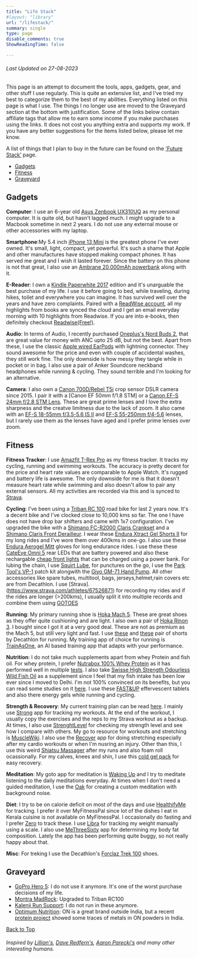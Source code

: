 ```yaml
---
title: "Life Stack"
#layout: "library"
url: "/lifestack/"
summary: single
type: page
disable_comments: true
ShowReadingTime: false

---
```



###### *Last Updated on 27-08-2023*

This page is an attempt to document the tools, apps, gadgets, gear, and other stuff I use regularly. This is quite an extensive list, and I've tried my best to categorize them to the best of my abilities. Everything listed on this page is what I use. The things I no longer use are moved to the Graveyard section at the bottom with justification. Some of the links below contain affiliate tags that allow me to earn some income if you make purchases using the links. It does not cost you anything extra and supports my work. If you have any better suggestions for the items listed below, please let me know.

A list of things that I plan to buy in the future can be found on the ['Future Stack'](/futurestack/) page.


<div id="top"></div>


- [Gadgets](#gadgets)
- [Fitness](#fitness)
- [Graveyard](#Graveyard)

## Gadgets

**Computer**: I use an 6-year old [Asus Zenbook UX310UQ](https://www.asus.com/in/commercial-laptops/asus-zenbook-ux310uq) as my personal computer. It is quite old, but hasn't lagged much. I might upgrade to a Macbook sometime in next 2 years. I do not use any external mouse or other accessories with my laptop.

**Smartphone**:My 5.4 inch [iPhone 13 Mini](https://geni.us/rsh-13-mini) is the greatest phone I've ever owned. It's small, light, compact, yet powerful. It's such a shame that Apple and other manufactures have stopped making compact phones. It has served me great and I wish it lasted forever. Since the battery on this phone is not that great, I also use an [Ambrane 20,000mAh powerbank](https://geni.us/rsh-ambrane-20000) along with it.

**E-Reader**: I own a [Kindle Paperwhite 2017](https://geni.us/rsh-kindle-paperwhite) edition and it's unarguable the best purchase of my life. I use it before going to bed, while traveling, during hikes, toilet and everywhere you can imagine. It has survived well over the years and have zero complaints. Paired with a [ReadWise account](https://readwise.io/rishikesh/), all my highlights from books are synced the cloud and I get an email everyday morning with 10 highlights from Readwise. If you are into e-books, then definitely checkout [Readwise(Free!)](https://readwise.io/rishikesh/).


**Audio**: In terms of Audio, I recently purchased [Oneplus's Nord Buds 2](https://geni.us/rsh-nord-buds-2), that are great value for money with ANC upto 25 dB, but not the best. Apart from these, I use the classic [Apple wired EarPods](https://geni.us/rsh-earpods) with lightning connector. They sound awesome for the price and even with couple of accidental washes, they still work fine. The only downside is how messy they tangle while in pocket or in bag. I also use a pair of Anker Soundcore neckband headphones while running & cycling. They sound terrible and I'm looking for an alternative.

**Camera**: I also own a [Canon 700D/Rebel T5i](https://geni.us/rsh-700d) crop sensor DSLR camera since 2015. I pair it with a [Canon EF 50mm f/1.8 STM] or a [Canon EF-S 24mm f/2.8 STM Lens](https://geni.us/rsh-canon-24mm). These are great prime lenses and I love the extra sharpness and the creatve limitness due to the lack of zoom.  It also came with an [EF-S 18-55mm f/3.5-5.6 IS II](https://geni.us/rsh-canon-18-55) and [EF-S 55-250mm f/4-5.6](https://geni.us/rsh-canon-55-250) lenses, but I rarely use them as the lenses have aged and I prefer prime lenses over zoom.


## Fitness

**Fitness Tracker**: I use [Amazfit T-Rex Pro](https://geni.us/rsh-trex-pro) as my fitness tracker. It tracks my cycling, running and swimming workouts. The accuracy is pretty decent for the price and heart rate values are comparable to Apple Watch. It's rugged and battery life is awesome. The only downside for me is that it doesn't measure heart rate while swimming and also doesn't allow to pair any external sensors. All my activities are recorded via this and is synced to [Strava](https://www.strava.com/athletes/67526871). 

**Cycling**: I've been using a [Triban RC 100](https://www.decathlon.in/p/8810364/road-bikes/road-bike-triban-rc100-drop-bar?id=8810364&type=p) road bike for last 2 years now. It's a decent bike and I've clocked close to 10,000 kms so far. The one I have does not have drop bar shifters and came with 1x7 configuration. I've upgraded the bike with a [Shimano FC-R2000 Claris Crankset](https://bumsonthesaddle.com/products/shimano-fc-r2000-claris-double-crankset-8-speed) and a [Shimano Claris Front Derailleur](https://www.cyclop.in/products/shimano-claris-front-derailleur). I wear these [Endura Xtract Gel Shorts II](https://www.endurasport.com/xtract-gel-short-ii-black/12926408.html) for my long rides and I've wore them over 400kms in one-go. I also use these [Endura Aerogel Mitt](https://www.endurasport.com/fs260-pro-aerogel-mitt-navy/12929042.html) gloves for long endurance rides. I use these these [CateEye Omni 5](https://geni.us/rsh-cateye-omni5) rear LEDs that are battery powered and also these rechargable [cheap front lights](https://geni.us/rsh-bike-front-light) that can be charged using a power bank. For lubing the chain, I use [Squirt Lube](https://geni.us/rsh-squirt-lube), for punctures on the go, I use the [Park Tool's VP-1](https://geni.us/rsh-park-tool-vp1) patch kit alongwith the [Giyo GM-71 Hand Pump](https://www.cyclop.in/products/giyo-gm-71-pump). All other accessories like spare tubes, multitool, bags, jerseys,helmet,rain covers etc are from Decathlon. I use [Strava].(https://www.strava.com/athletes/67526871) for recording my rides and if the rides are longer (>200kms), I usually split it into multiple records and combine them using [GOTOES](https://gotoes.org/strava/Combine_GPX_TCX_FIT_Files.php)


**Running**: My primary running shoe is [Hoka Mach 5](https://geni.us/rsh-hoka-mach5). These are great shoes as they offer quite cushioning and are light. I also own a pair of [Hoka Rinon 3](https://geni.us/rsh-hoka-rincon3). I bought since I got it at a very good deal. These are not as premium as the Mach 5, but still very light and fast. I use [these](https://www.decathlon.com/collections/running-shorts/products/running-breathable-shorts-dry-333374) and [these](https://www.decathlon.com/collections/running-shorts/products/running-lightweight-shorts-dry-119678) pair of shorts by Decathlon for running. My training app of choice for running is [TrainAsOne](https://trainasone.com/), an AI based training app that adapts with your performance. 

**Nutrition**: I do not take much supplements apart from whey Protein and fish oil. For whey protein, I prefer [Nutrabox 100% Whey Protein](https://nutrabox.in/products/flavoured-whey-protein-with-dha-mct) as it has performed well in multiple [tests](https://twitter.com/theliverdr/status/1629670100595888128?lang=en). I also take [Swisse High Strength Odourless Wild Fish Oil](https://geni.us/rsh-swisse-fish-oil) as a supplement since I feel that my fish intake has been low ever since I moved to Delhi. I'm not 100% convinced on its benefits, but you can read some studies on it [here](https://examine.com/supplements/fish-oil/). I use these [FAST&UP](https://www.fastandup.in/product/reload-electrolyte-drinks-orange-flavour) effervescent tablets and also there energy gels while running and cycling. 


**Strength & Recovery**: My current training plan can be read [here](https://www.rishikeshs.com/). I mainly use [Strong](https://www.strong.app/?utm_source=rishikeshs.com) app for tracking my workouts. At the end of the workout, I usually copy the exercises and the reps to my Strava workout as a backup. At times, I also use [StrenghtLevel](https://strengthlevel.com/?utm_source=rishikeshs.com) for checking my strength level and see how I compare with others. My go to resource for workouts and stretching is [MuscleWiki](https://musclewiki.com/?utm_source=rishikeshs.com). I also use the [Recover](https://recoverathletics.com/?utm_source=rishikeshs.com) app for doing stretching especially after my cardio workouts or when I'm nusring an injury. Other than this, I use this weird [Shiatsu Massager](https://geni.us/rsh-shiatsu-massager) after my runs and also foam roll ocassionally. For my calves, knees and shin, I use this [cold gel pack](https://geni.us/rsh-inyx-cold-gel) for easy recovery.


**Meditation**: My goto app for meditation is [Waking Up](https://dynamic.wakingup.com/shareOpenAccess/SC0DD5FAC) and I try to meditate listening to the daily meditations everyday. At times when I don't need a guided meditation, I use the [Oak](https://apps.apple.com/us/app/oak-meditation-breathing/id1210209691) for creating a custom meditation with background noise.

**Diet**: I try to be on calorie deficit on most of the days and use [HealthifyMe](https://www.healthifyme.com/in/?utm_source=rishikeshs.com) for tracking. I prefer it over MyFitnessPal since lot of the dishes I eat in Kerala cuisine is not available on MyFitnessPal. I occasionally do fasting and I prefer [Zero](https://zerolongevity.com/?utm_source=rishikeshs.com) to track these. I use [Libra](https://libra-app.eu/?utm_source=rishikeshs.com) for tracking my weight manually using a scale. I also use [MeThreeSixty](https://www.methreesixty.com/?utm_source=rishikeshs.com) app for determining my body fat composition. Lately the app has been performing quite buggy, so not really happy about that.

**Misc**: For treking I use the Decathlon's [Forclaz Trek 100](https://www.decathlon.in/p/8319097/men-s-shoes/men-waterproof-trekking-boots-100-grey?id=8319097&type=p) shoes. 



## Graveyard

- [GoPro Hero 5](https://geni.us/rsh-trex-pro): I do not use it anymore. It's one of the worst purchase decisions of my life.
- [Montra MadRock](https://montra.in/bikes/mtb/montra-madrock-27-5t/): Upgraded to Triban RC100
- [Kalenji Run Support](https://geni.us/rsh-squirt-lube): I do not run in these anymore.
- [Optimum Nutrition](https://geni.us/rsh-optimum-nutrition): ON is a great brand outside India, but a recent [protein project](https://twitter.com/theliverdr/status/1629670100595888128?lang=en) showed some traces of metals in ON   powders in India. 



[Back to Top](#top)



###### Inspired by [Lillian's](https://anomalily.net/life-stack/?utm_source=rishikeshs.com), [Dave Redfern's](https://daveredfern.com/uses/?utm_source=rishikeshs.com), [Aaron Parecki's](https://aaronparecki.com/life-stack/?utm_source=rishikeshs.com) and many other interesting humans.

